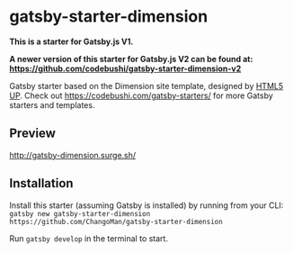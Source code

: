 # gatsby-starter-dimension

**This is a starter for Gatsby.js V1.**

**A newer version of this starter for Gatsby.js V2 can be found at:**
<br/>
**https://github.com/codebushi/gatsby-starter-dimension-v2**

Gatsby starter based on the Dimension site template, designed by [HTML5 UP](https://html5up.net/dimension). Check out https://codebushi.com/gatsby-starters/ for more Gatsby starters and templates.

## Preview

http://gatsby-dimension.surge.sh/

## Installation

Install this starter (assuming Gatsby is installed) by running from your CLI:
`gatsby new gatsby-starter-dimension https://github.com/ChangoMan/gatsby-starter-dimension`

Run `gatsby develop` in the terminal to start.
